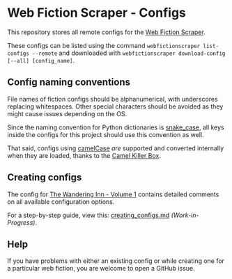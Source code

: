 # Web Fiction Scraper - Configs

This repository stores all remote configs for the [Web Fiction Scraper](https://github.com/curetix/webfiction-scraper).

These configs can be listed using the command `webfictionscraper list-configs --remote`
and downloaded with `webfictionscraper download-config [--all] [config_name]`.

## Config naming conventions

File names of fiction configs should be alphanumerical, with underscores replacing whitespaces.
Other special characters should be avoided as they might cause issues depending on the OS.

Since the naming convention for Python dictionaries is [snake_case](https://en.wikipedia.org/wiki/Snake_case),
all keys inside the configs for this project should use this convention as well.

That said, configs using [camelCase](https://en.wikipedia.org/wiki/Camel_case) *are* supported and converted internally when they are loaded,
thanks to the [Camel Killer Box](https://github.com/cdgriffith/Box/wiki/Types-of-Boxes#camel-killer-box).

## Creating configs

The config for [The Wandering Inn - Volume 1](./configs/Wandering_Inn_Vol_1.yaml) contains detailed comments
on all available configuration options.

For a step-by-step guide, view this: [creating_configs.md](./docs/creating_configs.md) *(Work-in-Progress)*.

## Help

If you have problems with either an existing config or while creating one for a particular web fiction,
you are welcome to open a GitHub issue.
